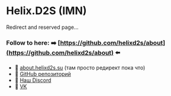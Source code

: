# Helix.D2S (IMN)

Redirect and reserved page... 

### Follow to here: ➡️ [https://github.com/helixd2s/about](https://github.com/helixd2s/about) ⬅️

  - 🥀 [about.helixd2s.su](http://about.helixd2s.su/) (там просто редирект пока что)
  - 🥀 [GitHub репозиторий](https://github.com/helixd2s/about)
  - 🥀 [Наш Discord](https://discord.gg/8Hu2H8yghF)
  - 🥀 [VK](https://vk.com/helixd2s)
 
